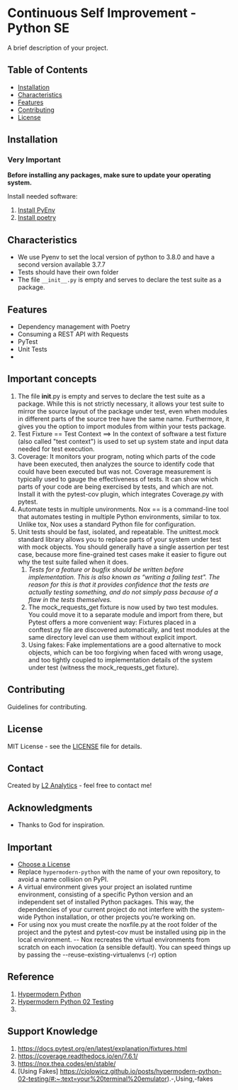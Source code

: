 # Continuous Self Improvement - Python SE

A brief description of your project.

## Table of Contents
- [Installation](#installation)
- [Characteristics](#usage)
- [Features](#features)
- [Contributing](#contributing)
- [License](#license)

## Installation
### Very Important
**Before installing any packages, make sure to update your operating system.**


Install needed software:
1. [Install PyEnv](https://github.com/pyenv/pyenv?tab=readme-ov-file#installation)
2. [Install poetry](https://python-poetry.org/docs/#installation)

## Characteristics

- We use Pyenv to set the local version of python to 3.8.0 and have a second version available 3.7.7
- Tests should have their own folder
- The file `__init__.py` is empty and serves to declare the test suite as a package.

## Features

- Dependency management with Poetry
- Consuming a REST API with Requests
- PyTest
- Unit Tests
- 
## Important concepts
1. The file __init__.py is empty and serves to declare the test suite as a package. While this is not strictly necessary, 
it allows your test suite to mirror the source layout of the package under test, even when modules in different parts of
the source tree have the same name. Furthermore, it gives you the option to import modules from within your tests package.
2. Test Fixture == Test Context ==> In the context of software a test fixture (also called "test context") is used to set 
up system state and input data needed for test execution.
3. Coverage: It monitors your program, noting which parts of the code have been executed, then analyzes the source to 
identify code that could have been executed but was not. Coverage measurement is typically used to gauge the 
effectiveness of tests. It can show which parts of your code are being exercised by tests, and which are not.
Install it with the pytest-cov plugin, which integrates Coverage.py with pytest.
4. Automate tests in multiple unvironments. Nox == is a command-line tool that automates testing in multiple Python 
environments, similar to tox. Unlike tox, Nox uses a standard Python file for configuration.
5. Unit tests should be fast, isolated, and repeatable. The unittest.mock standard library allows you to replace parts 
of your system under test with mock objects. You should generally have a single assertion per test case, because more 
fine-grained test cases make it easier to figure out why the test suite failed when it does.
   1. *Tests for a feature or bugfix should be written before implementation. This is also known as “writing a failing 
   test". The reason for this is that it provides confidence that the tests are actually testing something, and do not 
   simply pass because of a flaw in the tests themselves.*
   2. The mock_requests_get fixture is now used by two test modules. You could move it to a separate module and import 
   from there, but Pytest offers a more convenient way: Fixtures placed in a conftest.py file are discovered 
   automatically, and test modules at the same directory level can use them without explicit import.
   3. Using fakes: Fake implementations are a good alternative to mock objects, which can be too forgiving when faced 
   with wrong usage, and too tightly coupled to implementation details of the system under test (witness the 
   mock_requests_get fixture).

## Contributing

Guidelines for contributing.

## License

MIT License - see the [LICENSE](LICENSE) file for details.

## Contact

Created by [L2 Analytics](https://l2-analytics.com) - feel free to contact me!

## Acknowledgments

- Thanks to God for inspiration.

## Important 
- [Choose a License](https://choosealicense.com/)
- Replace `hypermodern-python` with the name of your own repository, to avoid a name collision on 
PyPI.
- A virtual environment gives your project an isolated runtime environment, consisting of a specific
 Python version and an independent set of installed Python packages. This way, the dependencies of 
 your current project do not interfere with the system-wide Python installation, or other projects 
 you’re working on.
- For using nox you must create the noxfile.py at the root folder of the project and the pytest and pytest-cov
must be installed using pip in the local environment.
-- Nox recreates the virtual environments from scratch on each invocation (a sensible default). You can speed things up 
by passing the --reuse-existing-virtualenvs (-r) option

## Reference
1. [Hypermodern Python](https://cjolowicz.github.io/posts/hypermodern-python-01-setup/)
2. [Hypermodern Python 02 Testing](https://cjolowicz.github.io/posts/hypermodern-python-02-testing/)
3. 

## Support Knowledge
1. https://docs.pytest.org/en/latest/explanation/fixtures.html
2. https://coverage.readthedocs.io/en/7.6.1/
3. https://nox.thea.codes/en/stable/
4. [Using Fakes] https://cjolowicz.github.io/posts/hypermodern-python-02-testing/#:~:text=your%20terminal%20emulator).-,Using,-fakes